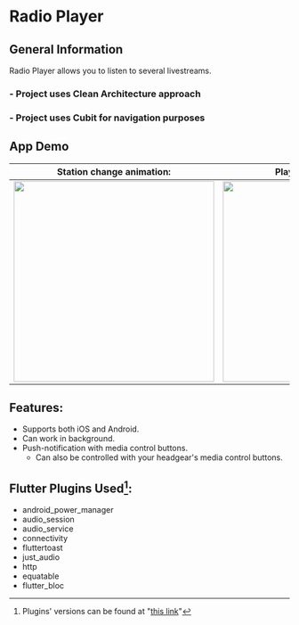 # Radio Player

## General Information

Radio Player allows you to listen to several livestreams.

### - Project uses Clean Architecture approach
### - Project uses Cubit for navigation purposes

## App Demo

| Station change animation: | Play/pause animation: | 
| --- | --- |
| <img src="radio_player_change_station.gif" height="360"/> | <img src="radio_player_play_pause.gif" height="360"/> |

## Features:

- Supports both iOS and Android.
- Can work in background.
- Push-notification with media control buttons.
    - Can also be controlled with your headgear's media control buttons.

## Flutter Plugins Used[^1]:

[^1]: Plugins' versions can be found
at "[this link](pubspec.yaml)"

- android_power_manager
- audio_session
- audio_service
- connectivity
- fluttertoast
- just_audio
- http
- equatable
- flutter_bloc
